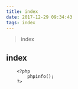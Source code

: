 ```yaml
---
title: index
date: 2017-12-29 09:34:43
tags: index
---
```


> index

## index

        <?php
            phpinfo();
        ?>